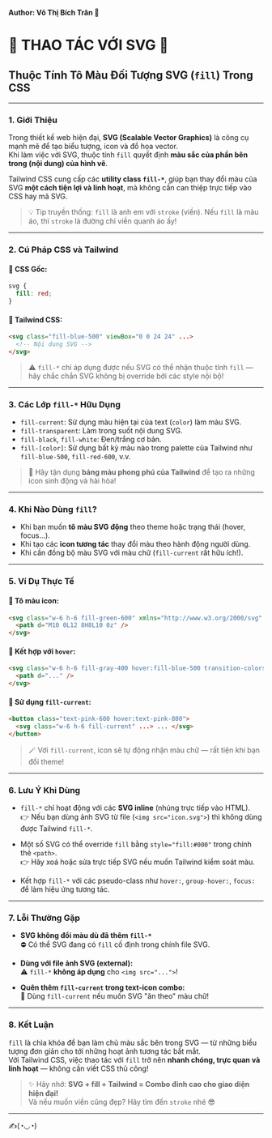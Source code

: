 **Author: Võ Thị Bích Trân 🌸**

# 🎨 THAO TÁC VỚI SVG 🎨

## Thuộc Tính Tô Màu Đối Tượng SVG (`fill`) Trong CSS

---

### 1. **Giới Thiệu**

Trong thiết kế web hiện đại, **SVG (Scalable Vector Graphics)** là công cụ mạnh mẽ để tạo biểu tượng, icon và đồ họa vector.  
Khi làm việc với SVG, thuộc tính `fill` quyết định **màu sắc của phần bên trong (nội dung) của hình vẽ**.

Tailwind CSS cung cấp các **utility class `fill-*`**, giúp bạn thay đổi màu của SVG **một cách tiện lợi và linh hoạt**, mà không cần can thiệp trực tiếp vào CSS hay mã SVG.

> 💡 Tip truyền thống: `fill` là anh em với `stroke` (viền). Nếu `fill` là màu áo, thì `stroke` là đường chỉ viền quanh áo ấy!

---

### 2. **Cú Pháp CSS và Tailwind**

#### 📌 CSS Gốc:

```css
svg {
  fill: red;
}
```

#### 📌 Tailwind CSS:

```html
<svg class="fill-blue-500" viewBox="0 0 24 24" ...>
  <!-- Nội dung SVG -->
</svg>
```

> ⚠️ `fill-*` chỉ áp dụng được nếu SVG có thể nhận thuộc tính `fill` — hãy chắc chắn SVG không bị override bởi các style nội bộ!

---

### 3. **Các Lớp `fill-*` Hữu Dụng**

- `fill-current`: Sử dụng màu hiện tại của text (`color`) làm màu SVG.
- `fill-transparent`: Làm trong suốt nội dung SVG.
- `fill-black`, `fill-white`: Đen/trắng cơ bản.
- `fill-[color]`: Sử dụng bất kỳ màu nào trong palette của Tailwind như `fill-blue-500`, `fill-red-600`, v.v.

> 🎨 Hãy tận dụng **bảng màu phong phú của Tailwind** để tạo ra những icon sinh động và hài hòa!

---

### 4. **Khi Nào Dùng `fill`?**

- Khi bạn muốn **tô màu SVG động** theo theme hoặc trạng thái (hover, focus...).
- Khi tạo các **icon tương tác** thay đổi màu theo hành động người dùng.
- Khi cần đồng bộ màu SVG với màu chữ (`fill-current` rất hữu ích!).

---

### 5. **Ví Dụ Thực Tế**

#### 📌 Tô màu icon:

```html
<svg class="w-6 h-6 fill-green-600" xmlns="http://www.w3.org/2000/svg" viewBox="0 0 20 20">
  <path d="M10 0L12 8H8L10 0z" />
</svg>
```

#### 📌 Kết hợp với `hover`:

```html
<svg class="w-6 h-6 fill-gray-400 hover:fill-blue-500 transition-colors duration-200" ...>
  <path d="..." />
</svg>
```

#### 📌 Sử dụng `fill-current`:

```html
<button class="text-pink-600 hover:text-pink-800">
  <svg class="w-6 h-6 fill-current" ...> ... </svg>
</button>
```

> 🪄 Với `fill-current`, icon sẽ tự động nhận màu chữ — rất tiện khi bạn đổi theme!

---

### 6. **Lưu Ý Khi Dùng**

- `fill-*` chỉ hoạt động với các **SVG inline** (nhúng trực tiếp vào HTML).  
  👉 Nếu bạn dùng ảnh SVG từ file (`<img src="icon.svg">`) thì không dùng được Tailwind `fill-*`.

- Một số SVG có thể override `fill` bằng `style="fill:#000"` trong chính thẻ `<path>`.  
  👉 Hãy xoá hoặc sửa trực tiếp SVG nếu muốn Tailwind kiểm soát màu.

- Kết hợp `fill-*` với các pseudo-class như `hover:`, `group-hover:`, `focus:` để làm hiệu ứng tương tác.

---

### 7. **Lỗi Thường Gặp**

- **SVG không đổi màu dù đã thêm `fill-*`**  
  ⛔ Có thể SVG đang có `fill` cố định trong chính file SVG.

- **Dùng với file ảnh SVG (external):**  
  ⚠️ `fill-*` **không áp dụng** cho `<img src="...">`!

- **Quên thêm `fill-current` trong text-icon combo:**  
  🧐 Dùng `fill-current` nếu muốn SVG "ăn theo" màu chữ!

---

### 8. **Kết Luận**

`fill` là chìa khóa để bạn làm chủ màu sắc bên trong SVG — từ những biểu tượng đơn giản cho tới những hoạt ảnh tương tác bắt mắt.  
Với Tailwind CSS, việc thao tác với `fill` trở nên **nhanh chóng, trực quan và linh hoạt** — không cần viết CSS thủ công!

> ✨ Hãy nhớ: **SVG + fill + Tailwind = Combo đỉnh cao cho giao diện hiện đại!**  
> Và nếu muốn viền cũng đẹp? Hãy tìm đến `stroke` nhé 😎

---

✍️(◔◡◔)